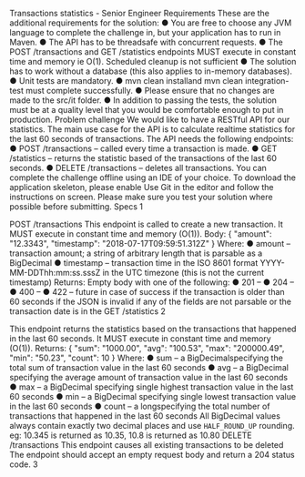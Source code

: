  Transactions statistics - Senior Engineer
Requirements
These are the additional requirements for the solution:
● You are free to choose any JVM language to complete the challenge in, but
your application has to run in Maven.
● The API has to be threadsafe with concurrent requests.
● The ​POST /transactions​ and ​GET /statistics​ endpoints MUST execute in
constant time and memory ie O(1). Scheduled cleanup is not sufficient
● The solution has to work without a database (this also applies to in-memory
databases).
● Unit tests are mandatory.
● mvn clean install​ and ​mvn clean integration-test​ must complete successfully.
● Please ensure that no changes are made to the ​src/it​ folder.
● In addition to passing the tests, the solution must be at a quality level that you
would be comfortable enough to put in production.
Problem challenge
We would like to have a RESTful API for our statistics. The main use case for the API is to calculate realtime statistics for the last 60 seconds of transactions.
The API needs the following endpoints:
● POST /transactions​ – called every time a transaction is made.
● GET /statistics​ – returns the statistic based of the transactions of the last 60
seconds.
● DELETE /transactions​ – deletes all transactions.
You can complete the challenge offline using an IDE of your choice. To download the application skeleton, please enable ​Use Git​ in the editor and follow the instructions on screen. Please make sure you test your solution where possible before submitting.
Specs
        1

  POST /transactions
This endpoint is called to create a new transaction. It MUST execute in constant time and memory (O(1)).
Body:
   {
"amount": "12.3343",
"timestamp": "2018-07-17T09:59:51.312Z"
}
 Where:
● amount​ – transaction amount; a string of arbitrary length that is parsable as a
BigDecimal
● timestamp​ – transaction time in the ISO 8601 format
YYYY-MM-DDThh:mm:ss.sssZ​ in the UTC timezone (this is not the current timestamp)
Returns: Empty body with one of the following:
   ● 201 –
● 204 –
● 400 –
● 422 –
future
in case of success
if the transaction is older than 60 seconds
if the JSON is invalid
if any of the fields are not parsable or the transaction date is in the
 GET /statistics
2

 This endpoint returns the statistics based on the transactions that happened in the last 60 seconds. It MUST execute in constant time and memory (O(1)).
Returns:
   {
"sum": "1000.00", "avg": "100.53", "max": "200000.49", "min": "50.23", "count": 10
}
 Where:
● sum​ – a ​BigDecimal​ specifying the total sum of transaction value in the last 60
seconds
● avg​ – a ​BigDecimal​ specifying the average amount of transaction value in the
last 60 seconds
● max​ – a ​BigDecimal​ specifying single highest transaction value in the last 60
seconds
● min​ – a ​BigDecimal​ specifying single lowest transaction value in the last 60
seconds
● count​ – a ​long​ specifying the total number of transactions that happened in
the last 60 seconds
All BigDecimal values always contain exactly two decimal places and use `HALF_ROUND_UP` rounding. eg: 10.345 is returned as 10.35, 10.8 is returned as 10.80
DELETE /transactions
This endpoint causes all existing transactions to be deleted
The endpoint should accept an empty request body and return a 204 status code.
     3
